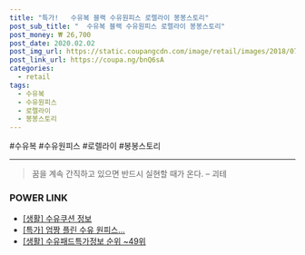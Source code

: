```yaml
--- 
title: "특가!   수유복 블랙 수유원피스 로렐라이 봉봉스토리" 
post_sub_title: "  수유복 블랙 수유원피스 로렐라이 봉봉스토리" 
post_money: ₩ 26,700 
post_date: 2020.02.02 
post_img_url: https://static.coupangcdn.com/image/retail/images/2018/07/25/11/9/ec2cd132-e4b6-4602-9f00-677a667edb24.jpg 
post_link_url: https://coupa.ng/bnQ6sA 
categories: 
  - retail 
tags: 
  - 수유복 
  - 수유원피스 
  - 로렐라이 
  - 봉봉스토리 
--- 
```

  #수유복 #수유원피스 #로렐라이 #봉봉스토리 
<hr> 

> 꿈을 계속 간직하고 있으면 반드시 실현할 때가 온다. – 괴테 


### POWER LINK

* <a href="https://blog.naver.com/santokki14/221767550133" target="_blank"> [생활] 수유쿠션 정보 </a>
* <a href="https://blog.naver.com/an0733/221790440405" target="_blank">[특가] 엄짱 플린 수유 원피스...</a>
* <a href="https://blog.naver.com/fasyy4321/221774870694" target="_blank"> [생활] 수유패드특가정보 순위 ~49위</a>
